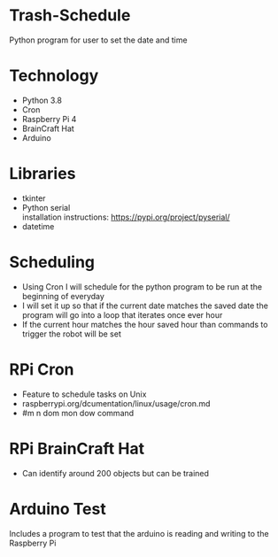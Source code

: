 # Trash-Schedule
Python program for user to set the date and time

# Technology
* Python 3.8
* Cron
* Raspberry Pi 4
* BrainCraft Hat
* Arduino

# Libraries
* tkinter
* Python serial<br /> 
installation instructions: https://pypi.org/project/pyserial/
* datetime

# Scheduling
* Using Cron I will schedule for the python program to be run at the beginning of everyday
* I will set it up so that if the current date matches the saved date the program will go into a loop that iterates once ever hour
* If the current hour matches the hour saved hour than commands to trigger the robot will be set

# RPi Cron
* Feature to schedule tasks on Unix
* raspberrypi.org/dcumentation/linux/usage/cron.md
* #m n dom mon dow command

# RPi BrainCraft Hat
* Can identify around 200 objects but can be trained

# Arduino Test
Includes a program to test that the arduino is reading and writing to the Raspberry Pi

